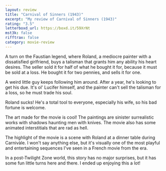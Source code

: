 ```yaml
---
layout: review
title: "Carnival of Sinners (1943)"
excerpt: "My review of Carnival of Sinners (1943)"
rating: "3.5"
letterboxd_url: https://boxd.it/59XrNt
mst3k: false
rifftrax: false
category: movie-review
---
```


A turn on the Faustian legend, where Roland, a mediocre painter with a dissatisfied girlfriend, buys a talisman that grants him any ability his heart desires. The seller sold it for half of what he bought it for, because it must be sold at a loss. He bought it for two pennies, and sells it for one.

A weird little guy keeps following him around. After a year, he's looking to get his due. It's ol' Lucifer himself, and the painter can't sell the talisman for a loss, so he must trade his soul.

Roland sucks! He's a total tool to everyone, especially his wife, so his bad fortune is welcome.

The art made for the movie is cool! The paintings are sinister surrealistic works with shadows haunting men with knives. The movie also has some animated interstitials that are rad as hell.

The highlight of the movie is a scene with Roland at a dinner table during Carnivàle. I won't say anything else, but it's visually one of the most playful and entertaining sequences I've seen in a French movie from the era.

In a post-Twilight Zone world, this story has no major surprises, but it has some fun little turns here and there. I ended up enjoying this a lot!
